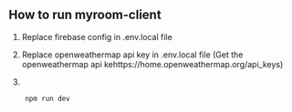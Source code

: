 ## How to run myroom-client

1. Replace firebase config in .env.local file

2. Replace openweathermap api key in .env.local file (Get the openweathermap api kehttps://home.openweathermap.org/api_keys)

3.

```
    npm run dev
```
